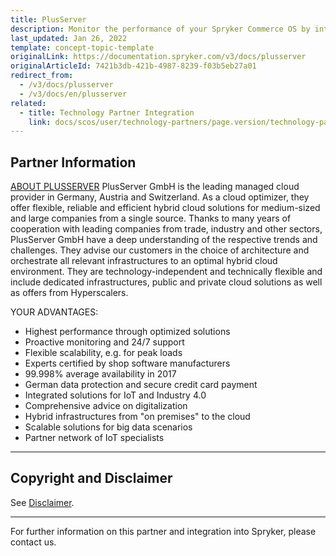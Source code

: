 ```yaml
---
title: PlusServer
description: Monitor the performance of your Spryker Commerce OS by integrating PlusServer into your online shop.
last_updated: Jan 26, 2022
template: concept-topic-template
originalLink: https://documentation.spryker.com/v3/docs/plusserver
originalArticleId: 7421b3db-421b-4987-8239-f03b5eb27a01
redirect_from:
  - /v3/docs/plusserver
  - /v3/docs/en/plusserver
related:
  - title: Technology Partner Integration
    link: docs/scos/user/technology-partners/page.version/technology-partners.html
---
```


## Partner Information

[ABOUT PLUSSERVER](https://www.plusserver.com/) 
PlusServer GmbH is the leading managed cloud provider in Germany, Austria and Switzerland. As a cloud optimizer, they offer flexible, reliable and efficient hybrid cloud solutions for medium-sized and large companies from a single source. Thanks to many years of cooperation with leading companies from trade, industry and other sectors, PlusServer GmbH have a deep understanding of the respective trends and challenges. They advise our customers in the choice of architecture and orchestrate all relevant infrastructures to an optimal hybrid cloud environment. They are technology-independent and technically flexible and include dedicated infrastructures, public and private cloud solutions as well as offers from Hyperscalers. 

YOUR ADVANTAGES: 

* Highest performance through optimized solutions
* Proactive monitoring and 24/7 support
* Flexible scalability, e.g. for peak loads
* Experts certified by shop software manufacturers
* 99.998% average availability in 2017
* German data protection and secure credit card payment
* Integrated solutions for IoT and Industry 4.0
* Comprehensive advice on digitalization
* Hybrid infrastructures from "on premises" to the cloud
* Scalable solutions for big data scenarios
* Partner network of IoT specialists
---

## Copyright and Disclaimer

See [Disclaimer](https://github.com/spryker/spryker-documentation).

---
For further information on this partner and integration into Spryker, please contact us.

<div class="hubspot-forms hubspot-forms--docs">
<div class="hubspot-form" id="hubspot-partners-1">
            <div class="script-embed" data-code="
                                            hbspt.forms.create({
				                                portalId: '2770802',
				                                formId: '163e11fb-e833-4638-86ae-a2ca4b929a41',
              	                                onFormReady: function() {
              		                                const hbsptInit = new CustomEvent('hbsptInit', {bubbles: true});
              		                                document.querySelector('#hubspot-partners-1').dispatchEvent(hbsptInit);
              	                                }
				                            });
            "></div>
</div>
</div>
